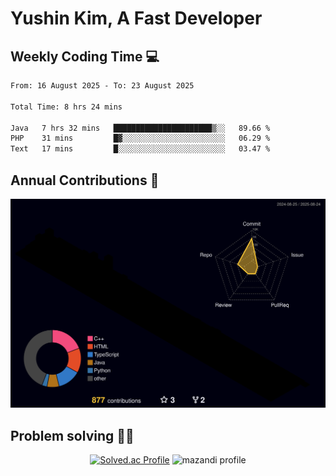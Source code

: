 # Yushin Kim, A Fast Developer

## Weekly Coding Time 💻

<!--START_SECTION:waka-->

```txt
From: 16 August 2025 - To: 23 August 2025

Total Time: 8 hrs 24 mins

Java   7 hrs 32 mins   ██████████████████████▒░░   89.66 %
PHP    31 mins         █▓░░░░░░░░░░░░░░░░░░░░░░░   06.29 %
Text   17 mins         █░░░░░░░░░░░░░░░░░░░░░░░░   03.47 %
```

<!--END_SECTION:waka-->

## Annual Contributions 🏃

![](./profile-3d-contrib/profile-night-rainbow.svg)

## Problem solving 👨‍💻

<div align="center">

[![Solved.ac Profile](http://mazassumnida.wtf/api/v2/generate_badge?boj=kys010306)](https://solved.ac/kys010306)
![mazandi profile](http://mazandi.herokuapp.com/api?handle=kys010306&theme=dark)

</div>
